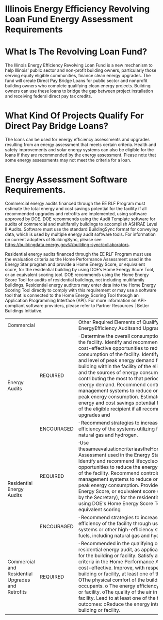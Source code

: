 # Illinois Energy Efficiency Revolving Loan Fund Energy Assessment Requirements  

# What Is The Revolving Loan Fund?  

The Illinois Energy Efficiency Revolving Loan Fund is a new mechanism to help Illinois' public sector and non-profit building owners, particularly those serving equity eligible communities, finance clean energy upgrades. The fund will create Direct Pay Bridge Loans for public sector and nonprofit building owners who complete qualifying clean energy projects. Building owners can use these loans to bridge the gap between project installation and receiving federal direct pay tax credits.  

# What Kind Of Projects Qualify For Direct Pay Bridge Loans?  

The loans can be used for energy efficiency assessments and upgrades resulting from an energy assessment that meets certain criteria. Health and safety improvements and solar energy systems can also be eligible for the loans if they are recommended by the energy assessment. Please note that some energy assessments may not meet the criteria for a loan.  

# Energy Assessment Software Requirements.  

Commercial energy audits financed through the EE RLF Program must estimate the total energy and cost savings potential for the facility if all recommended upgrades and retrofits are implemented, using software approved by DOE. DOE recommends using the Audit Template software for audits of commercial and multifamily buildings to accomplish ASHRAE Level II Audits. Software must use the standard BuildingSync format for conveying data, which is used by multiple energy audit software tools. For information on current adopters of BuildingSync, please see   
https://buildingdata.energy.gov/#/building-sync/collaborators.  

Residential energy audits financed through the EE RLF Program must use the evaluation criteria as the Home Performance Assessment used in the Energy Star program and provide a Home Energy Score, or equivalent score, for the residential building by using DOE’s Home Energy Score Tool, or an equivalent scoring tool. DOE recommends using the Home Energy Score Tool for audits of residential buildings, not including multifamily buildings. Residential energy auditors may enter data into the Home Energy Scoring Tool directly to comply with this requirement or may use a software tool that is connected to the Home Energy Scoring Tool through an Application Programming Interface (API). For more information on API-compliant software providers, please refer to Partner Resources | Better Buildings Initiative.  

<html><body><table><tr><td>Commercial</td><td></td><td>Other Required Elements of Qualifying EnergyEfficiency Auditsand Upgrades</td></tr><tr><td rowspan="2">Energy Audits</td><td>REQUIRED</td><td>· Determine the overall consumption of energy of the facility. Identify and recommend lifecycle cost-effective opportunities to reduce the energy consumption of the facility. Identify the period and level of peak energy demand for each building within the facility of the eligible recipient and the sources of energy consumption that are contributing the most to that period of peak energy demand. Recommend controls and management systems to reduce or redistribute peak energy consumption. Estimate the total energy and cost savings potential for the facility of the eligible recipient if all recommended upgrades and</td></tr><tr><td>ENCOURAGED</td><td>· Recommend strategies to increase energy efficiency of the systems utilizing fuels, including natural gas and hydrogen.</td></tr><tr><td rowspan="2">Residential Energy Audits</td><td>REQUIRED</td><td>·Use thesameevaluationcriteriaastheHomePerformance Assessment used in the Energy Star program. Identify and recommend lifecyclecost-effective opportunities to reduce the energy consumption of the facility. Recommend controls and management systems to reduce or redistribute peak energy consumption. Provide a Home Energy Score, or equivalent score (as determined by the Secretary), for the residential building by using DOE's Home Energy Score Tool or equivalent scoring</td></tr><tr><td>ENCOURAGED</td><td>· Recommend strategies to increase energy efficiency of the facility through use of electric systems or other high-efficiency systems utilizing fuels, including natural gas and hydrogen.</td></tr><tr><td>Commercial and Residential Upgrades and Retrofits</td><td>REQUIRED</td><td>· Recommended in the qualifying commercial or residential energy audit, as applicable, completed for the building or facility. Satisfy at least 1 of the criteria in the Home Performance Are life-cycle cost-effective. Improve, with respect to the building or facility, at least one of the following: OThe physical comfort of the building or facility occupants. o The energy efficiency of the building or facility. oThe quality of the air in the building or facility. Lead to at least one of the following outcomes: oReduce the energy intensity of the building or facility.</td></tr></table></body></html>  